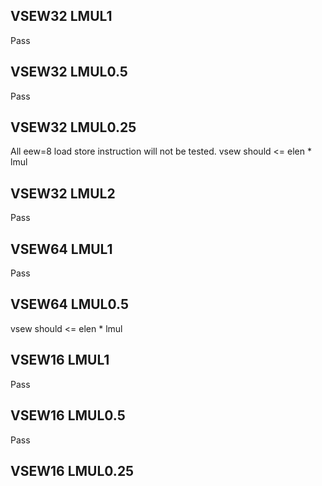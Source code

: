 ## VSEW32 LMUL1
Pass
## VSEW32 LMUL0.5
Pass
## VSEW32 LMUL0.25
All eew=8  load  store instruction will not be tested. 
vsew should <= elen * lmul
## VSEW32 LMUL2
Pass


## VSEW64 LMUL1
Pass
## VSEW64 LMUL0.5
vsew should <= elen * lmul

## VSEW16 LMUL1
Pass
## VSEW16 LMUL0.5
Pass
## VSEW16 LMUL0.25



